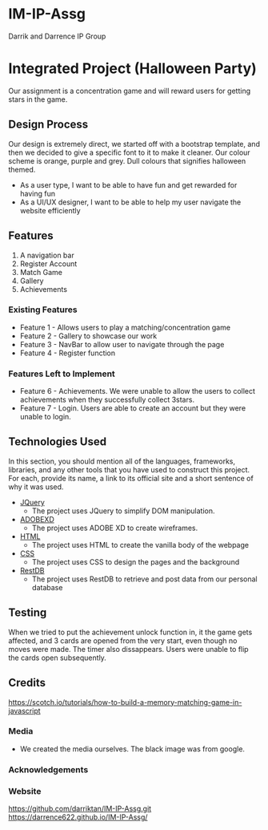 # IM-IP-Assg
Darrik and Darrence IP Group
# Integrated Project (Halloween Party)

Our assignment is a concentration game and will reward users for getting stars in the game.
 
## Design Process

Our design is extremely direct, we started off with a bootstrap template, and then we decided to give a specific font to it to make it cleaner. Our colour scheme is orange, purple and grey. Dull colours that signifies halloween themed.


- As a user type, I want to be able to have fun and get rewarded for having fun
- As a UI/UX designer, I want to be able to help my user navigate the website efficiently


## Features
1. A navigation bar
2. Register Account
3. Match Game
4. Gallery
5. Achievements
 
### Existing Features
- Feature 1 - Allows users to play a matching/concentration game
- Feature 2 - Gallery to showcase our work
- Feature 3 - NavBar to allow user to navigate through the page
- Feature 4 - Register function

### Features Left to Implement
- Feature 6 - Achievements. We were unable to allow the users to collect achievements when they successfully collect 3stars.
- Feature 7 - Login. Users are able to create an account but they were unable to login.

## Technologies Used

In this section, you should mention all of the languages, frameworks, libraries, and any other tools that you have used to construct this project. For each, provide its name, a link to its official site and a short sentence of why it was used.

- [JQuery](https://jquery.com)
    - The project uses JQuery to simplify DOM manipulation.
- [ADOBEXD](https://www.adobe.com/sea/products/xd.html)
    - The project uses ADOBE XD to create wireframes.
- [HTML](https://www.w3schools.com/html/)
    - The project uses HTML to create the vanilla body of the webpage
- [CSS](https://www.w3schools.com/css/)
    - The project uses CSS to design the pages and the background
- [RestDB](https://restdb.io/account/databases/integratedprojectid-785e)
    - The project uses RestDB to retrieve and post data from our personal database



## Testing
When we tried to put the achievement unlock function in, it the game gets affected, and 3 cards are opened from the very start, even though no moves were made. The timer also dissappears. Users were unable to flip the cards open subsequently.

## Credits
https://scotch.io/tutorials/how-to-build-a-memory-matching-game-in-javascript

### Media
- We created the media ourselves. The black image was from google.

### Acknowledgements

### Website
https://github.com/darriktan/IM-IP-Assg.git
https://darrence622.github.io/IM-IP-Assg/
